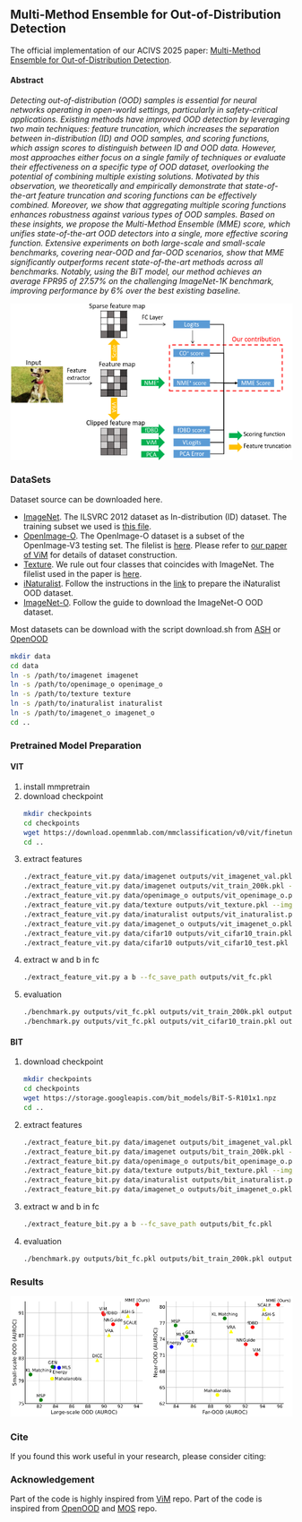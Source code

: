 ## Multi-Method Ensemble for Out-of-Distribution Detection
The official implementation of our ACIVS 2025 paper:
[Multi-Method Ensemble for Out-of-Distribution Detection](https://arxiv.org/abs/2508.21463).

#### Abstract
*Detecting out-of-distribution (OOD) samples is essential for neural networks operating in open-world settings, particularly in safety-critical applications. Existing methods have improved OOD detection by leveraging two main techniques: feature truncation, which increases the separation between in-distribution (ID) and OOD samples, and scoring functions, which assign scores to distinguish between ID and OOD data. However, most approaches either focus on a single family of techniques or evaluate their effectiveness on a specific type of OOD dataset, overlooking the potential of combining multiple existing solutions. Motivated by this observation, we theoretically and empirically demonstrate that state-of-the-art feature truncation and scoring functions can be effectively combined. Moreover, we show that aggregating multiple scoring functions enhances robustness against various types of OOD samples. Based on these insights, we propose the Multi-Method Ensemble (MME) score, which unifies state-of-the-art OOD detectors into a single, more effective scoring function. Extensive experiments on both large-scale and small-scale benchmarks, covering near-OOD and far-OOD scenarios, show that MME significantly outperforms recent state-of-the-art methods across all benchmarks. Notably, using the BiT model, our method achieves an average FPR95 of 27.57% on the challenging ImageNet-1K benchmark, improving performance by 6% over the best existing baseline.*

<img src="overview.png" alt="drawing">

### DataSets

Dataset source can be downloaded here.

- [ImageNet](https://www.image-net.org/). The ILSVRC 2012 dataset as In-distribution (ID) dataset. The training subset we used is [this file](datalists/imagenet2012_train_random_200k.txt).
- [OpenImage-O](https://github.com/openimages/dataset/blob/main/READMEV3.md). The OpenImage-O dataset is a subset of the OpenImage-V3 testing set. The filelist is [here](datalists/openimage_o.txt). Please refer to [our paper of ViM](http://ooddetection.github.io) for details of dataset construction.
- [Texture](https://www.robots.ox.ac.uk/~vgg/data/dtd/). We rule out four classes that coincides with ImageNet. The filelist used in the paper is [here](datalists/texture.txt).
- [iNaturalist](https://arxiv.org/pdf/1707.06642.pdf). Follow the instructions in the [link](https://github.com/deeplearning-wisc/large_scale_ood) to prepare the iNaturalist OOD dataset.
- [ImageNet-O](https://github.com/hendrycks/natural-adv-examples). Follow the guide to download the ImageNet-O OOD dataset.

Most datasets can be download with the script download.sh from [ASH](https://github.com/andrijazz/ash) or [OpenOOD](https://github.com/Jingkang50/OpenOOD)

```bash
mkdir data
cd data
ln -s /path/to/imagenet imagenet
ln -s /path/to/openimage_o openimage_o
ln -s /path/to/texture texture
ln -s /path/to/inaturalist inaturalist
ln -s /path/to/imagenet_o imagenet_o
cd ..
```

### Pretrained Model Preparation

#### VIT

1. install mmpretrain
2. download checkpoint
   ```bash
   mkdir checkpoints
   cd checkpoints
   wget https://download.openmmlab.com/mmclassification/v0/vit/finetune/vit-base-p16_in21k-pre-3rdparty_ft-64xb64_in1k-384_20210928-98e8652b.pth
   cd ..
   ```
3. extract features
   ```bash
   ./extract_feature_vit.py data/imagenet outputs/vit_imagenet_val.pkl --img_list datalists/imagenet2012_val_list.txt
   ./extract_feature_vit.py data/imagenet outputs/vit_train_200k.pkl --img_list datalists/imagenet2012_train_random_200k.txt
   ./extract_feature_vit.py data/openimage_o outputs/vit_openimage_o.pkl --img_list datalists/openimage_o.txt
   ./extract_feature_vit.py data/texture outputs/vit_texture.pkl --img_list datalists/texture.txt
   ./extract_feature_vit.py data/inaturalist outputs/vit_inaturalist.pkl
   ./extract_feature_vit.py data/imagenet_o outputs/vit_imagenet_o.pkl
   ./extract_feature_vit.py data/cifar10 outputs/vit_cifar10_train.pkl --img_list datalists/cifar10_train.txt
   ./extract_feature_vit.py data/cifar10 outputs/vit_cifar10_test.pkl --img_list datalists/cifar10_test.txt
   ```
4. extract w and b in fc
   ```bash
   ./extract_feature_vit.py a b --fc_save_path outputs/vit_fc.pkl
   ```
5. evaluation
   ```bash
   ./benchmark.py outputs/vit_fc.pkl outputs/vit_train_200k.pkl outputs/vit_imagenet_val.pkl outputs/vit_openimage_o.pkl outputs/vit_texture.pkl outputs/vit_inaturalist.pkl outputs/vit_imagenet_o.pkl
   ./benchmark.py outputs/vit_fc.pkl outputs/vit_cifar10_train.pkl outputs/vit_cifar10_test.pkl outputs/vit_openimage_o.pkl outputs/vit_texture.pkl outputs/vit_inaturalist.pkl outputs/vit_imagenet_o.pkl
   ```

#### BIT

1. download checkpoint
   ```bash
   mkdir checkpoints
   cd checkpoints
   wget https://storage.googleapis.com/bit_models/BiT-S-R101x1.npz
   cd ..
   ```
2. extract features
   ```bash
   ./extract_feature_bit.py data/imagenet outputs/bit_imagenet_val.pkl --img_list datalists/imagenet2012_val_list.txt
   ./extract_feature_bit.py data/imagenet outputs/bit_train_200k.pkl --img_list datalists/imagenet2012_train_random_200k.txt
   ./extract_feature_bit.py data/openimage_o outputs/bit_openimage_o.pkl --img_list datalists/openimage_o.txt
   ./extract_feature_bit.py data/texture outputs/bit_texture.pkl --img_list datalists/texture.txt
   ./extract_feature_bit.py data/inaturalist outputs/bit_inaturalist.pkl
   ./extract_feature_bit.py data/imagenet_o outputs/bit_imagenet_o.pkl
   ```
3. extract w and b in fc
   ```bash
   ./extract_feature_bit.py a b --fc_save_path outputs/bit_fc.pkl
   ```
4. evaluation
   ```bash
   ./benchmark.py outputs/bit_fc.pkl outputs/bit_train_200k.pkl outputs/bit_imagenet_val.pkl outputs/bit_openimage_o.pkl outputs/bit_texture.pkl outputs/bit_inaturalist.pkl outputs/bit_imagenet_o.pkl
   ```

### Results
<img src="result.png" alt="drawing">
   
### Cite
If you found this work useful in your research, please consider citing:


### Acknowledgement

Part of the code is highly inspired from [ViM](https://github.com/haoqiwang/vim) repo. Part of the code is inspired from [OpenOOD](https://github.com/Jingkang50/OpenOOD) and [MOS](https://github.com/deeplearning-wisc/large_scale_ood) repo.
